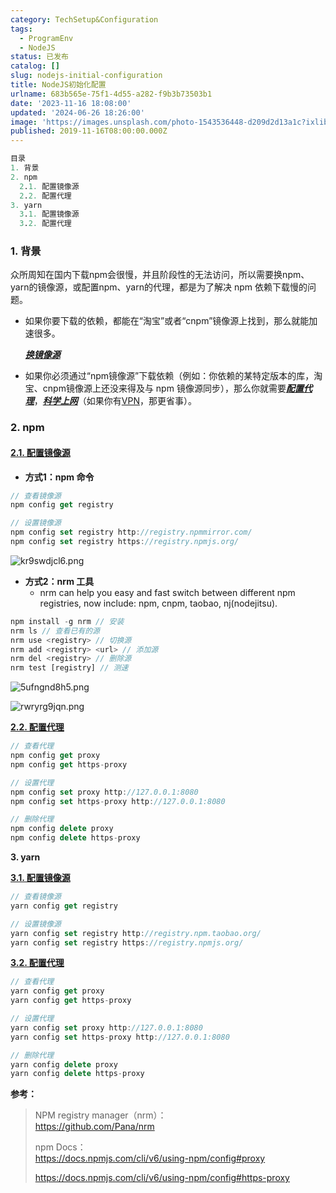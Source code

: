 ```yaml
---
category: TechSetup&Configuration
tags:
  - ProgramEnv
  - NodeJS
status: 已发布
catalog: []
slug: nodejs-initial-configuration
title: NodeJS初始化配置
urlname: 683b565e-75f1-4d55-a282-f9b3b73503b1
date: '2023-11-16 18:08:00'
updated: '2024-06-26 18:26:00'
image: 'https://images.unsplash.com/photo-1543536448-d209d2d13a1c?ixlib=rb-4.0.3&q=85&fm=jpg&crop=entropy&cs=srgb'
published: 2019-11-16T08:00:00.000Z
---
```


```sql
目录
1. 背景
2. npm
  2.1. 配置镜像源
  2.2. 配置代理
3. yarn
  3.1. 配置镜像源
  3.2. 配置代理
```


### **1. 背景**


众所周知在国内下载npm会很慢，并且阶段性的无法访问，所以需要换npm、yarn的镜像源，或配置npm、yarn的代理，都是为了解决 npm 依赖下载慢的问题。

- 如果你要下载的依赖，都能在“淘宝”或者“cnpm”镜像源上找到，那么就能加速很多。

	<u>_**换镜像源**_</u>

- 如果你必须通过“npm镜像源”下载依赖（例如：你依赖的某特定版本的库，淘宝、cnpm镜像源上还没来得及与 npm 镜像源同步），那么你就需要<u>_**配置代理**_</u>，<u>_**科学上网**_</u>（如果你有[VPN](https://cloud.tencent.com/product/vpn?from_column=20065&from=20065)，那更省事）。

### **2. npm**


#### <u>**2.1. 配置镜像源**</u>

- **方式1：npm 命令**

```typescript
// 查看镜像源
npm config get registry

// 设置镜像源
npm config set registry http://registry.npmmirror.com/
npm config set registry https://registry.npmjs.org/
```


![kr9swdjcl6.png](https://r2.ithuo.net/elog-image/f6168e5ad1d043ca4bdba5c52d37a69c.png)

- **方式2：nrm 工具**
	- nrm can help you easy and fast switch between different npm registries, now include: npm, cnpm, taobao, nj(nodejitsu).

```typescript
npm install -g nrm // 安装
nrm ls // 查看已有的源
nrm use <registry> // 切换源
nrm add <registry> <url> // 添加源
nrm del <registry> // 删除源
nrm test [registry] // 测速
```


![5ufngnd8h5.png](https://r2.ithuo.net/elog-image/0017b48b83a3822404228232b76490ee.png)


![rwryrg9jqn.png](https://r2.ithuo.net/elog-image/33177e82239727fd8b018dd2032308a3.png)


<u>**2.2. 配置代理**</u>


```typescript
// 查看代理
npm config get proxy
npm config get https-proxy

// 设置代理
npm config set proxy http://127.0.0.1:8080
npm config set https-proxy http://127.0.0.1:8080

// 删除代理
npm config delete proxy
npm config delete https-proxy
```


**3. yarn**


<u>**3.1. 配置镜像源**</u>


```typescript
// 查看镜像源
yarn config get registry

// 设置镜像源
yarn config set registry http://registry.npm.taobao.org/
yarn config set registry https://registry.npmjs.org/
```


<u>**3.2. 配置代理**</u>


```typescript
// 查看代理
yarn config get proxy
yarn config get https-proxy

// 设置代理
yarn config set proxy http://127.0.0.1:8080
yarn config set https-proxy http://127.0.0.1:8080

// 删除代理
yarn config delete proxy
yarn config delete https-proxy
```


**参考：**


> NPM registry manager（nrm）：  
> https://github.com/Pana/nrm  
>   
> npm Docs：  
> https://docs.npmjs.com/cli/v6/using-npm/config#proxy  
>   
> https://docs.npmjs.com/cli/v6/using-npm/config#https-proxy

